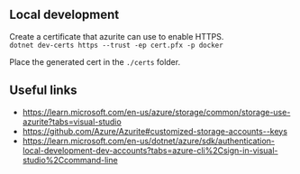 ## Local development

Create a certificate that azurite can use to enable HTTPS.  
`dotnet dev-certs https --trust -ep cert.pfx -p docker`  

Place the generated cert in the `./certs` folder.

## Useful links
- https://learn.microsoft.com/en-us/azure/storage/common/storage-use-azurite?tabs=visual-studio
- https://github.com/Azure/Azurite#customized-storage-accounts--keys
- https://learn.microsoft.com/en-us/dotnet/azure/sdk/authentication-local-development-dev-accounts?tabs=azure-cli%2Csign-in-visual-studio%2Ccommand-line
